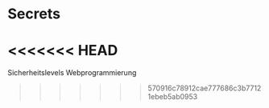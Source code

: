 # Secrets
<<<<<<< HEAD
=======
Sicherheitslevels Webprogrammierung
>>>>>>> 570916c78912cae777686c3b77121ebeb5ab0953

